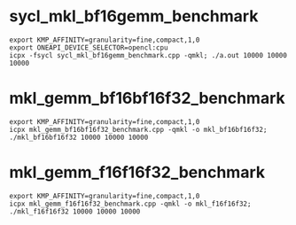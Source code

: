 # sycl_mkl_bf16gemm_benchmark
```
export KMP_AFFINITY=granularity=fine,compact,1,0
export ONEAPI_DEVICE_SELECTOR=opencl:cpu
icpx -fsycl sycl_mkl_bf16gemm_benchmark.cpp -qmkl; ./a.out 10000 10000 10000
```

# mkl_gemm_bf16bf16f32_benchmark
```
export KMP_AFFINITY=granularity=fine,compact,1,0
icpx mkl_gemm_bf16bf16f32_benchmark.cpp -qmkl -o mkl_bf16bf16f32; ./mkl_bf16bf16f32 10000 10000 10000
```

# mkl_gemm_f16f16f32_benchmark
```
export KMP_AFFINITY=granularity=fine,compact,1,0
icpx mkl_gemm_f16f16f32_benchmark.cpp -qmkl -o mkl_f16f16f32; ./mkl_f16f16f32 10000 10000 10000
```
